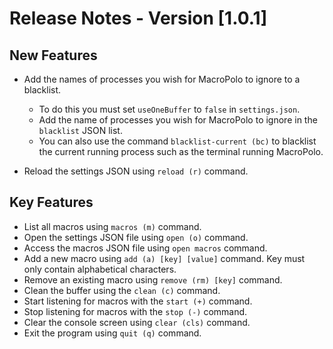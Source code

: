 # Release Notes - Version [1.0.1]

## New Features

- Add the names of processes you wish for MacroPolo to ignore to a blacklist.
  - To do this you must set `useOneBuffer` to `false` in `settings.json`.
  - Add the name of processes you wish for MacroPolo to ignore in the `blacklist` JSON list.
  - You can also use the command `blacklist-current (bc)` to blacklist the current running process such as the terminal running MacroPolo.

- Reload the settings JSON using `reload (r)` command.


## Key Features

- List all macros using `macros (m)` command.
- Open the settings JSON file using `open (o)` command.
- Access the macros JSON file using `open macros` command.
- Add a new macro using `add (a) [key] [value]` command. Key must only contain alphabetical characters.
- Remove an existing macro using `remove (rm) [key]` command.
- Clean the buffer using the `clean (c)` command.
- Start listening for macros with the `start (+)` command.
- Stop listening for macros with the `stop (-)` command.
- Clear the console screen using `clear (cls)` command.
- Exit the program using `quit (q)` command.